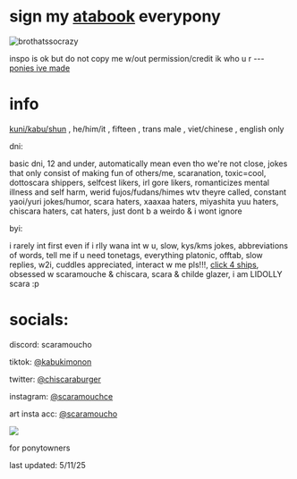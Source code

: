 
# sign my [atabook](https://scaramoucho.atabook.org/) everypony



![brothatssocrazy](https://github.com/user-attachments/assets/5da43837-eb16-4253-aa30-a092d435eb76)

inspo is ok but do not copy me w/out permission/credit ik who u r --- [ponies ive made](https://kabunya.straw.page/)


# info

[kuni/kabu/shun](https://en.pronouns.page/@scaramoucho) , he/him/it , fifteen , trans male , viet/chinese , english only 

 dni:

basic dni, 12 and under, automatically mean even tho we're not close, jokes that only consist of making fun of others/me, scaranation, toxic=cool, dottoscara shippers, selfcest likers, irl gore likers, romanticizes mental illness and self harm, werid fujos/fudans/himes wtv theyre called, constant yaoi/yuri jokes/humor, scara haters, xaaxaa haters, miyashita yuu haters, chiscara haters, cat haters, just dont b a weirdo & i wont ignore 

 byi:

i rarely int first even if i rlly wana int w u, slow, kys/kms jokes, abbreviations of words, tell me if u need tonetags, everything platonic, offtab, slow replies, w2i, cuddles appreciated,  interact w me pls!!!, [click 4 ships](https://chiscaraburger.straw.page/), obsessed w scaramouche & chiscara, scara & childe glazer, i am LIDOLLY scara :p

# socials:

discord: scaramoucho

tiktok: [@kabukimonon](https://www.tiktok.com/@kabukimonon?lang=en)

twitter: [@chiscaraburger](https://x.com/chiscaraburger)

instagram: [@scaramouchce](https://www.instagram.com/scaramouchce/)

art insta acc: [@scaramoucho](https://www.instagram.com/scaramoucho/)

![](https://komarev.com/ghpvc/?username=scaramoucho&color=lightgrey)

for ponytowners

last updated: 5/11/25
